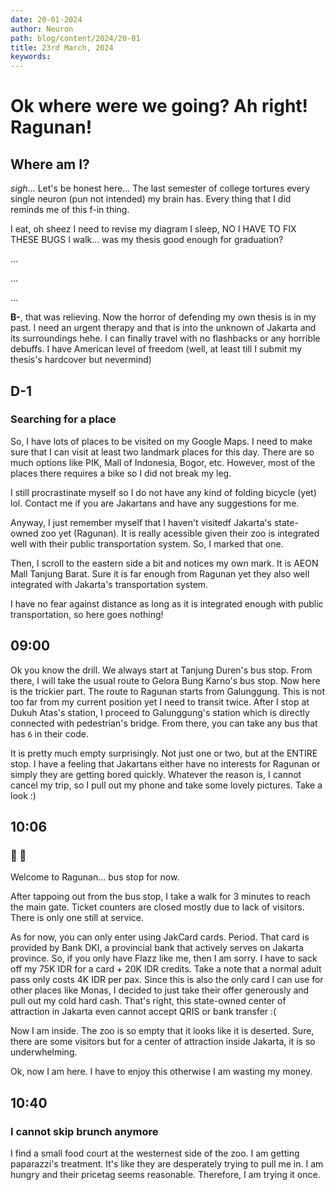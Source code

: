 ```yaml
---
date: 20-01-2024
author: Neuron
path: blog/content/2024/20-01
title: 23rd March, 2024
keywords: 
---
```


# Ok where were we going? Ah right! Ragunan!

## Where am I?

*sigh...*
Let's be honest here...
The last semester of college tortures every single neuron (pun not intended) my brain has.
Every thing that I did reminds me of this f-in thing.

I eat, oh sheez I need to revise my diagram
I sleep, NO I HAVE TO FIX THESE BUGS
I walk... was my thesis good enough for graduation?

...

...

...

**B-**, that was relieving.
Now the horror of defending my own thesis is in my past. I need an urgent therapy and that is into the unknown of Jakarta and its surroundings hehe. I can finally travel with no flashbacks or any horrible debuffs. I have American level of freedom (well, at least till I submit my thesis's hardcover but nevermind)

## D-1
### Searching for a place

So, I have lots of places to be visited on my Google Maps. I need to make sure that I can visit at least two landmark places for this day. There are so much options like PIK, Mall of Indonesia, Bogor, etc. However, most of the places there requires a bike so I did not break my leg.

I still procrastinate myself so I do not have any kind of folding bicycle (yet) lol. Contact me if you are Jakartans and have any suggestions for me.

Anyway, I just remember myself that I haven't visitedf Jakarta's state-owned zoo yet (Ragunan). It is really acessible given their zoo is integrated well with their public transportation system. So, I marked that one.

Then, I scroll to the eastern side a bit and notices my own mark. It is AEON Mall Tanjung Barat. Sure it is far enough from Ragunan yet they also well integrated with Jakarta's transportation system.

I have no fear against distance as long as it is integrated enough with public transportation, so here goes nothing!

## 09:00

Ok you know the drill. We always start at Tanjung Duren's bus stop.
From there, I will take the usual route to Gelora Bung Karno's bus stop. Now here is the trickier part. The route to Ragunan starts from Galunggung. This is not too far from my current position yet I need to transit twice. After I stop at Dukuh Atas's station, I proceed to Galunggung's station which is directly connected with pedestrian's bridge. From there, you can take any bus that has `6` in their code.

It is pretty much empty surprisingly. Not just one or two, but at the ENTIRE stop. I have a feeling that Jakartans either have no interests for Ragunan or simply they are getting bored quickly.
Whatever the reason is, I cannot cancel my trip, so I pull out my phone and take some lovely pictures. Take a look :)

## 10:06
### 🐘 🫏

Welcome to Ragunan... bus stop for now.

After tappoing out from the bus stop, I take a walk for 3 minutes to reach the main gate. Ticket counters are closed mostly due to lack of visitors. There is only one still at service.

As for now, you can only enter using JakCard cards. Period. That card is provided by Bank DKI, a provincial bank that actively serves on Jakarta province. So, if you only have Flazz like me, then I am sorry. I have to sack off my 75K IDR for a card + 20K IDR credits. Take a note that a normal adult pass only costs 4K IDR per pax.
Since this is also the only card I can use for other places like Monas, I decided to just take their offer generously and pull out my cold hard cash. That's right, this state-owned center of attraction in Jakarta even cannot accept QRIS or bank transfer :(

Now I am inside. The zoo is so empty that it looks like it is deserted. Sure, there are some visitors but for a center of attraction inside Jakarta, it is so underwhelming.

Ok, now I am here. I have to enjoy this otherwise I am wasting my money.

## 10:40
### I cannot skip brunch anymore

I find a small food court at the westernest side of the zoo. I am getting paparazzi's treatment. It's like they are desperately trying to pull me in. I am hungry and their pricetag seems reasonable. Therefore, I am trying it once.